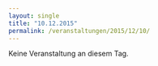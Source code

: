 ```yaml
---
layout: single
title: "10.12.2015"
permalink: /veranstaltungen/2015/12/10/
---
```


Keine Veranstaltung an diesem Tag.
